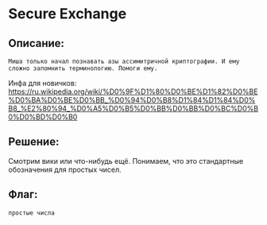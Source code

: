 # Secure Exchange
## Описание:
`Миша только начал познавать азы ассимитричной криптографии. И ему сложно запомнить терминологию. Помоги ему.`

Инфа для новичков:
https://ru.wikipedia.org/wiki/%D0%9F%D1%80%D0%BE%D1%82%D0%BE%D0%BA%D0%BE%D0%BB_%D0%94%D0%B8%D1%84%D1%84%D0%B8_%E2%80%94_%D0%A5%D0%B5%D0%BB%D0%BB%D0%BC%D0%B0%D0%BD%D0%B0

## Решение:
Смотрим вики или что-нибудь ещё. Понимаем, что это стандартные обозначения для простых чисел.
## Флаг:
`простые числа`
